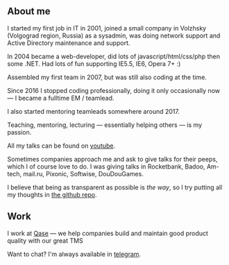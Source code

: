 ## About me

I started my first job in IT in 2001, joined a small company in Volzhsky (Volgograd region, Russia) as a sysadmin, was doing network support and Active Directory maintenance and support.

In 2004 became a web-developer, did lots of javascript/html/css/php then some .NET. Had lots of fun supporting IE5.5, IE6, Opera 7+ :)

Assembled my first team in 2007, but was still also coding at the time.

Since 2016 I stopped coding professionally, doing it only occasionally now — I became a fulltime EM / teamlead.

I also started mentoring teamleads somewhere around 2017.

Teaching, mentoring, lecturing — essentially helping others — is my passion.

All my talks can be found on [youtube](https://www.youtube.com/playlist?list=PLFtS8Ah0wZvWS37oveJ0-D5K6V7GWUpqY).

Sometimes companies approach me and ask to give talks for their peeps, which I of course love to do. I was giving talks in Rocketbank, Badoo, Am-tech, mail.ru, Pixonic, Softwise, DouDouGames.

I believe that being as transparent as possible is _the way_, so I try putting all my thoughts in [the github repo](https://github.com/sharovatov/teamlead).

## Work

I work at [Qase](https://qase.io) — we help companies build and maintain good product quality with our great TMS

Want to chat? I'm always available in [telegram](https://t.me/vitaly19842).
